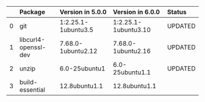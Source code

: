 <!-- markdown-link-check-disable -->

|    | Package              | Version in 5.0.0    | Version in 6.0.0     | Status   |
|---:|:---------------------|:--------------------|:---------------------|:---------|
|  0 | git                  | 1:2.25.1-1ubuntu3.5 | 1:2.25.1-1ubuntu3.10 | UPDATED  |
|  1 | libcurl4-openssl-dev | 7.68.0-1ubuntu2.12  | 7.68.0-1ubuntu2.16   | UPDATED  |
|  2 | unzip                | 6.0-25ubuntu1       | 6.0-25ubuntu1.1      | UPDATED  |
|  3 | build-essential      | 12.8ubuntu1.1       | 12.8ubuntu1.1        |          |
